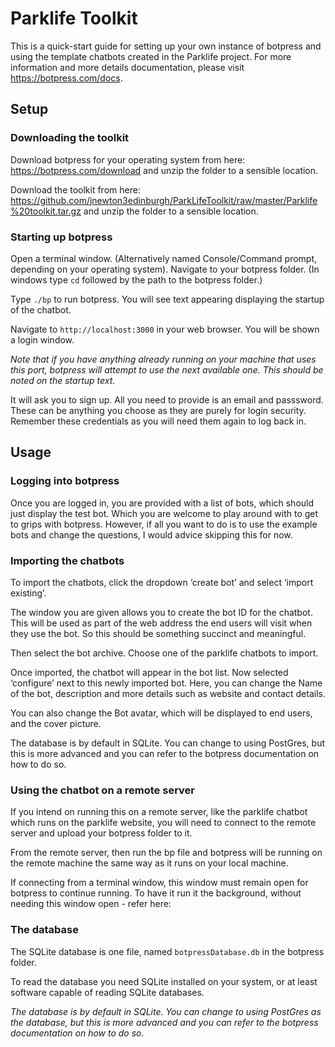 # Parklife Toolkit

This is a quick-start guide for setting up your own instance of botpress and using the template chatbots created in the Parklife project.
For more information and more details documentation, please visit https://botpress.com/docs.

## Setup

### Downloading the toolkit
Download botpress for your operating system from here: https://botpress.com/download and unzip the folder to a sensible location.

Download the toolkit from here: https://github.com/jnewton3edinburgh/ParkLifeToolkit/raw/master/Parklife%20toolkit.tar.gz and unzip the folder to a sensible location.

### Starting up botpress
Open a terminal window. (Alternatively named Console/Command prompt, depending on your operating system).
Navigate to your botpress folder. (In windows type `cd` followed by the path to the botpress folder.)

Type `./bp` to run botpress.
You will see text appearing displaying the startup of the chatbot.

Navigate to `http://localhost:3000` in your web browser. You will be shown a login window.

*Note that if you have anything already running on your machine that uses this port, botpress will attempt to use the next available one. This should be noted on the startup text.*

It will ask you to sign up. All you need to provide is an email and passsword. These can be anything you choose as they are purely for login security. Remember these credentials as you will need them again to log back in.

## Usage

### Logging into botpress
Once you are logged in, you are provided with a list of bots, which should just display the test bot. Which you are welcome to play around with to get to grips with botpress. However, if all you want to do is to use the example bots and change the questions, I would advice skipping this for now.

### Importing the chatbots
To import the chatbots, click the dropdown ‘create bot’ and select ‘import existing’.
 
The window you are given allows you to create the bot ID for the chatbot. This will be used as part of the web address the end users will visit when they use the bot. So this should be something succinct and meaningful.

Then select the bot archive. Choose one of the parklife chatbots to import.

Once imported, the chatbot will appear in the bot list.
Now selected ‘configure’ next to this newly imported bot.
Here, you can change the Name of the bot, description and more details such as website and contact details.

You can also change the Bot avatar, which will be displayed to end users, and the cover picture.

The database is by default in SQLite. You can change to using PostGres, but this is more advanced and you can refer to the botpress documentation on how to do so.

### Using the chatbot on a remote server
If you intend on running this on a remote server, like the parklife chatbot which runs on the parklife website, you will need to connect to the remote server and upload your botpress folder to it.

From the remote server, then run the bp file and botpress will be running on the remote machine the same way as it runs on your local machine.

If connecting from a terminal window, this window must remain open for botpress to continue running. To have it run it the background, without needing this window open - refer here: 

### The database
The SQLite database is one file, named `botpressDatabase.db` in the botpress folder.

To read the database you need SQLite installed on your system, or at least software capable of reading SQLite databases.

*The database is by default in SQLite. You can change to using PostGres as the database, but this is more advanced and you can refer to the botpress documentation on how to do so.*